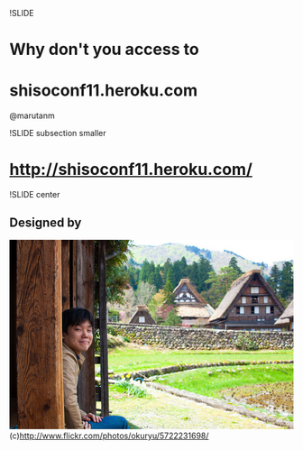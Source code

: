 !SLIDE 
# Why don't you access to
# shisoconf11.heroku.com
@marutanm

!SLIDE subsection smaller
# http://shisoconf11.heroku.com/

!SLIDE center
## Designed by
![designer](t_hero.jpg)
(c)http://www.flickr.com/photos/okuryu/5722231698/
